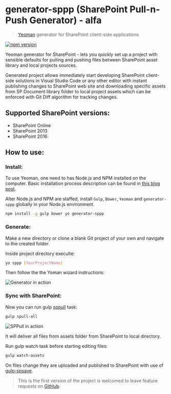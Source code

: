 # generator-sppp (SharePoint Pull-n-Push Generator) - alfa

> [Yeoman](http://yeoman.io/) generator for SharePoint client-side applications

[![npm version](https://badge.fury.io/js/generator-sppp.svg)](https://badge.fury.io/js/generator-sppp)

Yeoman generator for SharePoint - lets you quickly set up a project with sensible defaults for pulling and pushing files between SharePoint asset library and local projects sources.

Generated project allows immediately start developing SharePoint client-side solutions in Visual Studio Code or any other editor with instant publishing changes to SharePoint web site and downloading specific assets from SP Document library folder to local project assets which can be enforced with Git Diff algorithm for tracking changes.

## Supported SharePoint versions:
- SharePoint Online
- SharePoint 2013
- SharePoint 2016

## How to use:

### Install:

To use Yeoman, one need to has Node.js and NPM installed on the computer. Basic installation process description can be found in [this blog post](https://www.linkedin.com/pulse/preparing-development-machine-client-side-sharepoint-mac-koltyakov?trk=pulse_spock-articles).

Alter Node.js and NPM are staffed, install `Gulp`, `Bower`, `Yeoman` and `generator-sppp` globally in your Node.js environment.

```bash
npm install -g gulp bower yo generator-sppp
```

### Generate:

Make a new directory or clone a blank Git project of your own and navigate to the created folder.

Inside project directory execulte:

```bash
yo sppp [YourProjectName]
```

Then follow the the Yoman wizard instructions:

![Generator in action](http://koltyakov.ru/images/generator-sppp-demo.gif)

### Sync with SharePoint:

Now you can run gulp [sppull](https://www.npmjs.com/package/sppull) task:

```bash
gulp spull-all
```

![SPPull in action](http://koltyakov.ru/images/generator-sppp-demo-2.gif)

It will deliver all files from assets folder from SharePoint to local directory.

Run gulp watch task before starting editing files:

```bash
gulp watch-assets
```

On files change they are uploaded and published to SharePoint with use of [gulp-spsave](https://www.npmjs.com/package/gulp-spsave).

> This is the first version of the project is welcomed to leave feature requests on [GitHub](https://github.com/koltyakov/generator-sppp/issues).